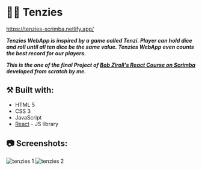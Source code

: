 # 🤩🎲 Tenzies

https://tenzies-scrimba.netlify.app/

**_Tenzies WebApp is inspired by a game called Tenzi. Player can hold dice and roll until all ten dice be the same value. Tenzies WebApp even counts the best record for our players._**

**_This is the one of the final Project of [Bob Ziroll's React Course on Scrimba](https://scrimba.com/learn/learnreact) developed from scratch by me._**

## ⚒️ Built with:

- HTML 5
- CSS 3
- JavaScript
- [React](https://reactjs.org/) - JS library

## 📷 Screenshots:

![tenzies 1](https://user-images.githubusercontent.com/110648530/197196703-257ba45f-571b-4c2d-aba5-b636fa63fc31.png)
![tenzies 2](https://user-images.githubusercontent.com/110648530/197196709-da3e54b3-363a-44af-b2c8-6e82d9b83257.png)
